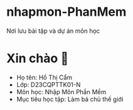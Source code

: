 # nhapmon-PhanMem
Nơi lưu bài tập và dự án môn học
# Xin chào 👋
- Họ tên: Hồ Thị Cẩm
- Lớp: D23CQPTTK01-N
- Môn học: Nhập Môn Phần Mềm
- Mục tiêu học tập: Làm bá chủ thế giới
